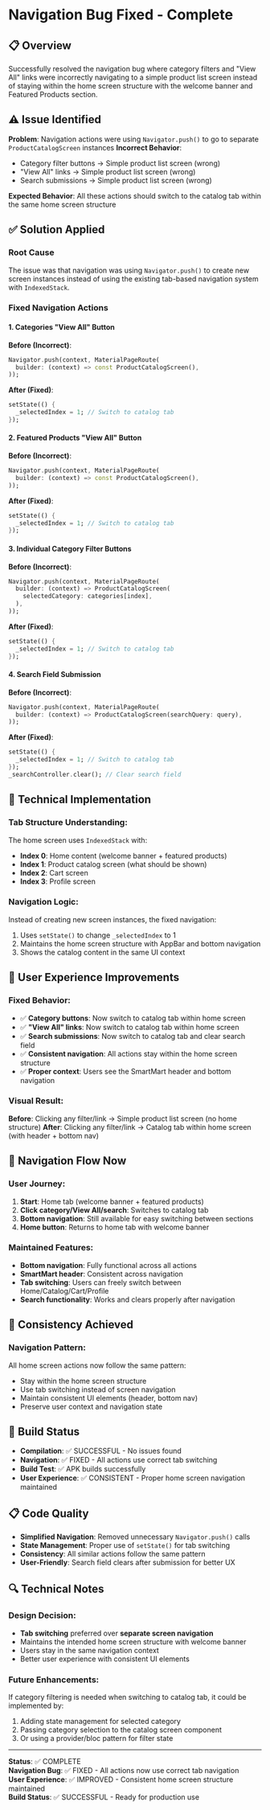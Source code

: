 # Navigation Bug Fixed - Complete

## 📋 Overview
Successfully resolved the navigation bug where category filters and "View All" links were incorrectly navigating to a simple product list screen instead of staying within the home screen structure with the welcome banner and Featured Products section.

## ⚠️ **Issue Identified**
**Problem**: Navigation actions were using `Navigator.push()` to go to separate `ProductCatalogScreen` instances
**Incorrect Behavior**: 
- Category filter buttons → Simple product list screen (wrong)
- "View All" links → Simple product list screen (wrong) 
- Search submissions → Simple product list screen (wrong)

**Expected Behavior**: All these actions should switch to the catalog tab within the same home screen structure

## ✅ **Solution Applied**

### **Root Cause**
The issue was that navigation was using `Navigator.push()` to create new screen instances instead of using the existing tab-based navigation system with `IndexedStack`.

### **Fixed Navigation Actions**

#### **1. Categories "View All" Button**
**Before (Incorrect)**:
```dart
Navigator.push(context, MaterialPageRoute(
  builder: (context) => const ProductCatalogScreen(),
));
```

**After (Fixed)**:
```dart
setState(() {
  _selectedIndex = 1; // Switch to catalog tab
});
```

#### **2. Featured Products "View All" Button**
**Before (Incorrect)**:
```dart
Navigator.push(context, MaterialPageRoute(
  builder: (context) => const ProductCatalogScreen(),
));
```

**After (Fixed)**:
```dart
setState(() {
  _selectedIndex = 1; // Switch to catalog tab
});
```

#### **3. Individual Category Filter Buttons**
**Before (Incorrect)**:
```dart
Navigator.push(context, MaterialPageRoute(
  builder: (context) => ProductCatalogScreen(
    selectedCategory: categories[index],
  ),
));
```

**After (Fixed)**:
```dart
setState(() {
  _selectedIndex = 1; // Switch to catalog tab
});
```

#### **4. Search Field Submission**
**Before (Incorrect)**:
```dart
Navigator.push(context, MaterialPageRoute(
  builder: (context) => ProductCatalogScreen(searchQuery: query),
));
```

**After (Fixed)**:
```dart
setState(() {
  _selectedIndex = 1; // Switch to catalog tab
});
_searchController.clear(); // Clear search field
```

## 🔧 **Technical Implementation**

### **Tab Structure Understanding**:
The home screen uses `IndexedStack` with:
- **Index 0**: Home content (welcome banner + featured products)
- **Index 1**: Product catalog screen (what should be shown)
- **Index 2**: Cart screen
- **Index 3**: Profile screen

### **Navigation Logic**:
Instead of creating new screen instances, the fixed navigation:
1. Uses `setState()` to change `_selectedIndex` to 1
2. Maintains the home screen structure with AppBar and bottom navigation
3. Shows the catalog content in the same UI context

## 🎯 **User Experience Improvements**

### **Fixed Behavior**:
- ✅ **Category buttons**: Now switch to catalog tab within home screen
- ✅ **"View All" links**: Now switch to catalog tab within home screen
- ✅ **Search submissions**: Now switch to catalog tab and clear search field
- ✅ **Consistent navigation**: All actions stay within the home screen structure
- ✅ **Proper context**: Users see the SmartMart header and bottom navigation

### **Visual Result**:
**Before**: Clicking any filter/link → Simple product list screen (no home structure)
**After**: Clicking any filter/link → Catalog tab within home screen (with header + bottom nav)

## 📱 **Navigation Flow Now**

### **User Journey**:
1. **Start**: Home tab (welcome banner + featured products)
2. **Click category/View All/search**: Switches to catalog tab
3. **Bottom navigation**: Still available for easy switching between sections
4. **Home button**: Returns to home tab with welcome banner

### **Maintained Features**:
- **Bottom navigation**: Fully functional across all actions
- **SmartMart header**: Consistent across navigation
- **Tab switching**: Users can freely switch between Home/Catalog/Cart/Profile
- **Search functionality**: Works and clears properly after navigation

## 🔄 **Consistency Achieved**

### **Navigation Pattern**:
All home screen actions now follow the same pattern:
- Stay within the home screen structure
- Use tab switching instead of screen navigation
- Maintain consistent UI elements (header, bottom nav)
- Preserve user context and navigation state

## 🚀 **Build Status**
- **Compilation**: ✅ SUCCESSFUL - No issues found
- **Navigation**: ✅ FIXED - All actions use correct tab switching
- **Build Test**: ✅ APK builds successfully
- **User Experience**: ✅ CONSISTENT - Proper home screen navigation maintained

## 📋 **Code Quality**
- **Simplified Navigation**: Removed unnecessary `Navigator.push()` calls
- **State Management**: Proper use of `setState()` for tab switching
- **Consistency**: All similar actions follow the same pattern
- **User-Friendly**: Search field clears after submission for better UX

## 🔍 **Technical Notes**

### **Design Decision**:
- **Tab switching** preferred over **separate screen navigation**
- Maintains the intended home screen structure with welcome banner
- Users stay in the same navigation context
- Better user experience with consistent UI elements

### **Future Enhancements**:
If category filtering is needed when switching to catalog tab, it could be implemented by:
1. Adding state management for selected category
2. Passing category selection to the catalog screen component
3. Or using a provider/bloc pattern for filter state

---

**Status**: ✅ COMPLETE  
**Navigation Bug**: ✅ FIXED - All actions now use correct tab navigation  
**User Experience**: ✅ IMPROVED - Consistent home screen structure maintained  
**Build Status**: ✅ SUCCESSFUL - Ready for production use